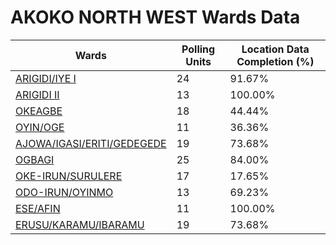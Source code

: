 
# AKOKO NORTH WEST Wards Data

| Wards | Polling Units | Location Data Completion (%) |
| ---- | ----- | ------- |
| [ARIGIDI/IYE I](./wards/17512-arigidi/iye-i) | 24 | 91.67% |
| [ARIGIDI  II](./wards/17513-arigidi-ii) | 13 | 100.00% |
| [OKEAGBE](./wards/17514-okeagbe) | 18 | 44.44% |
| [OYIN/OGE](./wards/17515-oyin/oge) | 11 | 36.36% |
| [AJOWA/IGASI/ERITI/GEDEGEDE](./wards/17516-ajowa/igasi/eriti/gedegede) | 19 | 73.68% |
| [OGBAGI](./wards/17517-ogbagi) | 25 | 84.00% |
| [OKE-IRUN/SURULERE](./wards/17518-oke-irun/surulere) | 17 | 17.65% |
| [ODO-IRUN/OYINMO](./wards/17519-odo-irun/oyinmo) | 13 | 69.23% |
| [ESE/AFIN](./wards/17520-ese/afin) | 11 | 100.00% |
| [ERUSU/KARAMU/IBARAMU](./wards/17521-erusu/karamu/ibaramu) | 19 | 73.68% |





